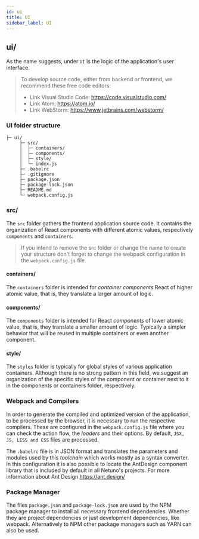 ```yaml
---
id: ui
title: UI
sidebar_label: UI
---
```


## ui/

As the name suggests, under `UI` is the logic of the application's user interface.

> To develop source code, either from backend or frontend, we recommend these free code editors:
> - Link Visual Studio Code: <a href="https://atom.io/" target="_blank">https://code.visualstudio.com/</a>
> - Link Atom: <a href="https://atom.io/" target="_blank">https://atom.io/</a>
> - Link WebStorm: <a href="https://www.jetbrains.com/webstorm/" target="_blank">https://www.jetbrains.com/webstorm/</a>

### UI folder structure


```plaintext
├─ ui/
     ├─ src/
     │  ├─ containers/
     │  ├─ components/
     │  ├─ style/
     │  └─ index.js
     ├─ .babelrc
     ├─ .gitignore
     ├─ package.json
     ├─ package-lock.json
     ├─ README.md
     └─ webpack.config.js
  ```


  ### src/

  The `src` folder gathers the frontend application source code. It contains the organization of React components with different atomic values, respectively `components` and `containers`.

  > If you intend to remove the src folder or change the name to create your structure don't forget to change the webpack configuration in the `webpack.config.js` file.

  #### containers/
  
  The `containers` folder is intended for _container components_ React of higher atomic value, that is, they translate a larger amount of logic.
  
  #### components/
  
  The `components` folder is intended for React _components_ of lower atomic value, that is, they translate a smaller amount of logic. Typically a simpler behavior that will be reused in multiple containers or even another component.

  #### style/
  
  The `styles` folder is typically for global styles of various application containers. Although there is no strong pattern in this field, we suggest an organization of the specific styles of the component or container next to it in the components or containers folder, respectively.
   
  ### Webpack and Compilers
   
  In order to generate the compiled and optimized version of the application, to be processed by the browser, it is necessary to run the respective compilers. 
  These are configured in the `webpack.config.js` file where you can check the action flow, the _loaders_ and their options.
  By default, `JSX, JS, LESS and CSS` files are processed. 
  
  The `.babelrc` file is in JSON format and translates the parameters and modules used by this _toolchain_ which works mostly as a syntax converter. In this configuration it is also possible to locate the AntDesign component library that is included by default in all Netuno's projects. For more information about Ant Design <a href="https://ant.design/" target="_blank">https://ant.design/</a> 
  
  ### Package Manager
  
  The files `package.json` and `package-lock.json` are used by the NPM package manager to install all necessary frontend dependencies. Whether they are project dependencies or just development dependencies, like webpack. Alternatively to NPM other package managers such as YARN can also be used.
   